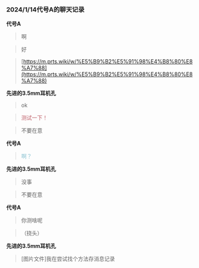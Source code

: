 ### 2024/1/14代号A的聊天记录
**代号A**

> 啊

> 好

> [https://m.prts.wiki/w/%E5%B9%B2%E5%91%98%E4%B8%80%E8%A7%88](https://m.prts.wiki/w/%E5%B9%B2%E5%91%98%E4%B8%80%E8%A7%88)


**先进的3.5mm耳机孔**

> ok

> <font color="#bf616a">测试一下！</font>

> 不要在意

**代号A**

> <font color="#88c0d0">啊？</font>

**先进的3.5mm耳机孔**

> 没事

> 不要在意

**代号A**

> 你测啥呢

> （挠头）

**先进的3.5mm耳机孔**

> [图片文件]我在尝试找个方法存消息记录

>  
